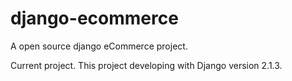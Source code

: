 # django-ecommerce
A open source django eCommerce project.

Current project. This project developing with Django version 2.1.3.
